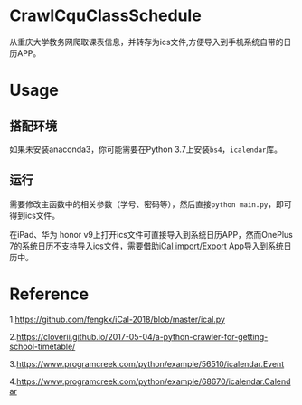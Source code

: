 # CrawlCquClassSchedule

从重庆大学教务网爬取课表信息，并转存为ics文件,方便导入到手机系统自带的日历APP。

# Usage

## 搭配环境

如果未安装anaconda3，你可能需要在Python 3.7上安装`bs4`，`icalendar`库。

## 运行

需要修改主函数中的相关参数（学号、密码等），然后直接`python main.py`，即可得到ics文件。

在iPad、华为 honor v9上打开ics文件可直接导入到系统日历APP，然而OnePlus 7的系统日历不支持导入ics文件，需要借助[iCal import/Export](https://play.google.com/store/apps/details?id=tk.drlue.icalimportexport&hl=zh) App导入到系统日历中。

# Reference

1.<https://github.com/fengkx/iCal-2018/blob/master/ical.py>

2.<https://cloverii.github.io/2017-05-04/a-python-crawler-for-getting-school-timetable/>

3.<https://www.programcreek.com/python/example/56510/icalendar.Event>

4.<https://www.programcreek.com/python/example/68670/icalendar.Calendar>
